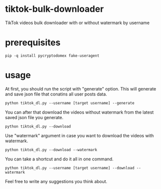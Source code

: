 # tiktok-bulk-downloader
TikTok videos bulk downloader with or without watermark by username
# prerequisites 
```
pip -q install pycryptodomex fake-useragent 
```
# usage
At first, you should run the script with "generate" option. This will generate and save json file that conatins all user posts data.
```
python tiktok_dl.py --username [target username] --generate
```
You can after that download the videos without watermark from the latest saved json file you generate.
```
python tiktok_dl.py --download
```
Use "watermark" argument in case you want to download the videos with watermark.
```
python tiktok_dl.py --download --watermark
```
You can take a shortcut and do it all in one command.
```
python tiktok_dl.py --username [target username] --download --watermark
```




Feel free to write any suggestions you think about.
